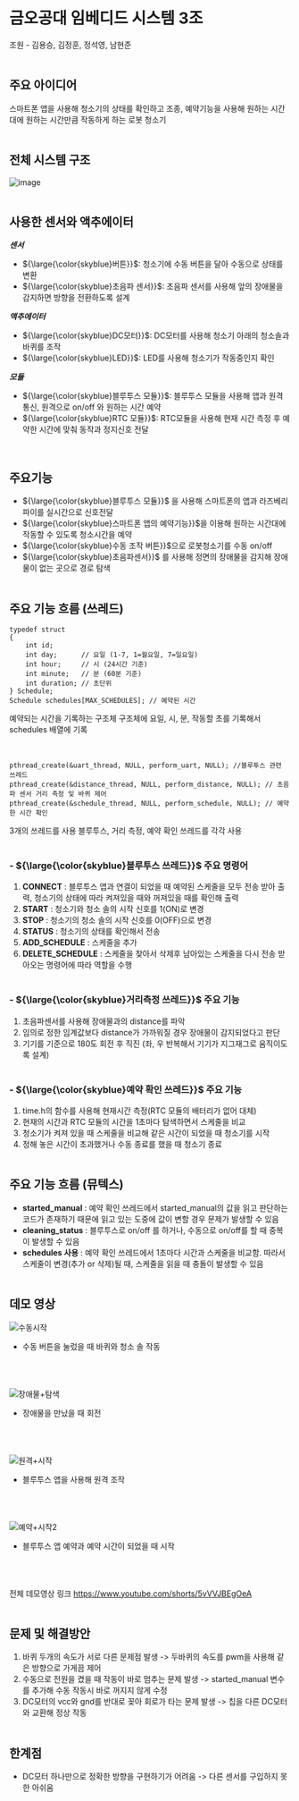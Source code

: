 # 금오공대 임베디드 시스템 3조
조원 - 김용승, 김정훈, 정석영, 남현준
<br/><br/>

## 주요 아이디어
스마트폰 앱을 사용해 청소기의 상태를 확인하고 조종, 예약기능을 사용해 원하는 시간대에 원하는 시간만큼 작동하게 하는 로봇 청소기
<br/><br/>

## 전체 시스템 구조

![image](https://github.com/user-attachments/assets/7a5b78ca-096c-4c82-b1bf-10c6b8be8398)
<br/><br/>

## 사용한 센서와 액추에이터
***센서*** 
* ${\large{\color{skyblue}버튼}}$: 청소기에 수동 버튼을 달아 수동으로 상태를 변환
*  ${\large{\color{skyblue}초음파 센서}}$: 초음파 센서를 사용해 앞의 장애물을 감지하면 방향을 전환하도록 설계

***액추에이터***
* ${\large{\color{skyblue}DC모터}}$: DC모터를 사용해 청소기 아래의 청소솔과 바퀴를 조작
* ${\large{\color{skyblue}LED}}$: LED를 사용해 청소기가 작동중인지 확인

***모듈***
* ${\large{\color{skyblue}블루투스 모듈}}$: 블루투스 모듈을 사용해 앱과 원격 통신, 원격으로 on/off 와 원하는 시간 예약
* ${\large{\color{skyblue}RTC 모듈}}$: RTC모듈을 사용해 현재 시간 측정 후 예약한 시간에 맞춰 동작과 정지신호 전달

<br/>

## 주요기능
+ ${\large{\color{skyblue}블루투스 모듈}}$ 을 사용해 스마트폰의 앱과 라즈베리파이를 실시간으로 신호전달
+ ${\large{\color{skyblue}스마트폰 앱의 예약기능}}$을 이용해 원하는 시간대에 작동할 수 있도록 청소시간을 예약
+ ${\large{\color{skyblue}수동 조작 버튼}}$으로 로봇청소기를 수동 on/off
+ ${\large{\color{skyblue}초음파센서}}$ 를 사용해 정면의 장애물을 감지해 장애물이 없는 곳으로 경로 탐색
  <br/><br/>

## 주요 기능 흐름 (쓰레드)
```
typedef struct
{
    int id;
    int day;      // 요일 (1-7, 1=월요일, 7=일요일)
    int hour;     // 시 (24시간 기준)
    int minute;   // 분 (60분 기준)
    int duration; // 초단위
} Schedule;
Schedule schedules[MAX_SCHEDULES]; // 예약된 시간
```
예약되는 시간을 기록하는 구조체
구조체에 요일, 시, 분, 작동할 초를 기록해서 schedules 배열에 기록

<br/>

```
pthread_create(&uart_thread, NULL, perform_uart, NULL); //블루투스 관련 쓰레드
pthread_create(&distance_thread, NULL, perform_distance, NULL); // 초음파 센서 거리 측정 및 바퀴 제어
pthread_create(&schedule_thread, NULL, perform_schedule, NULL); // 예약한 시간 확인
```

3개의 쓰레드를 사용
블루투스, 거리 측정, 예약 확인 쓰레드를 각각 사용
<br/><br/>

### - ${\large{\color{skyblue}블루투스 쓰레드}}$ 주요 명령어 ###
1. **CONNECT** : 블루투스 앱과 연결이 되었을 때 예약된 스케줄을 모두 전송 받아 출력, 청소기의 상태에 따라 켜져있을 때와 꺼져있을 때를 확인해 출력
2. **START** : 청소기와 청소 솔의 시작 신호를 1(ON)로 변경
3. **STOP** : 청소기의 청소 솔의 시작 신호를 0(OFF)으로 변경
4. **STATUS** : 청소기의 상태를 확인해서 전송
5. **ADD_SCHEDULE** : 스케줄을 추가
6. **DELETE_SCHEDULE** : 스케줄을 찾아서 삭제후 남아있는 스케줄을 다시 전송
받아오는 명령어에 따라 역할을 수행
<br/><br/>

### - ${\large{\color{skyblue}거리측정 쓰레드}}$ 주요 기능 ##
1. 초음파센서를 사용해 장애물과의 distance를 파악
2. 임의로 정한 임계값보다 distance가 가까워질 경우 장애물이 감지되었다고 판단
3. 기기를 기준으로 180도 회전 후 직진 (좌, 우 반복해서 기기가 지그재그로 움직이도록 설계)
<br/><br/>

### - ${\large{\color{skyblue}예약 확인 쓰레드}}$ 주요 기능 ###
1. time.h의 함수를 사용해 현재시간 측정(RTC 모듈의 배터리가 없어 대체)
2. 현재의 시간과 RTC 모듈의 시간을 1초마다 탐색하면서 스케줄을 비교
3. 청소기가 켜져 있을 때 스케줄을 비교해 같은 시간이 되었을 때 청소기를 시작
4. 정해 놓은 시간이 초과했거나 수동 종료를 했을 때 청소기 종료
<br/><br/>

## 주요 기능 흐름 (뮤텍스)
- **started_manual** : 예약 확인 쓰레드에서 started_manual의 값을 읽고 판단하는 코드가 존재하기 때문에 읽고 있는 도중에 값이 변할 경우 문제가 발생할 수 있음
- **cleaning_status** : 블루투스로 on/off 를 하거나, 수동으로 on/off를 할 때 중복이 발생할 수 있음
- **schedules 사용** : 예약 확인 쓰레드에서 1초마다 시간과 스케줄을 비교함. 따라서 스케줄이 변경(추가 or 삭제)될 때, 스케줄을 읽을 때 충돌이 발생할 수 있음
<br/><br/>

## 데모 영상
![수동시작](https://github.com/user-attachments/assets/7475fdd2-8b62-4c4d-b7cb-5234d4241162)
- 수동 버튼을 눌렀을 때 바퀴와 청소 솔 작동
  <br/><br/><br/><br/>
  

![장애물+탐색](https://github.com/user-attachments/assets/0a35b9c1-b83c-42d9-8ead-d2152a59d971)
- 장애물을 만났을 때 회전
  <br/><br/><br/><br/>
  

![원격+시작](https://github.com/user-attachments/assets/2276e111-74f8-4f76-be8f-ca20f238a435)
- 블루투스 앱을 사용해 원격 조작
  <br/><br/><br/><br/>
  
![예약+시작2](https://github.com/user-attachments/assets/8daff494-e000-4d45-ad14-769881c40ab3)
- 블루투스 앱 예약과 예약 시간이 되었을 때 시작
   <br/><br/><br/><br/>

전체 데모영상 링크 https://www.youtube.com/shorts/5vVVJBEgOeA
  <br/><br/>
  
## 문제 및 해결방안
1. 바퀴 두개의 속도가 서로 다른 문제점 발생 -> 두바퀴의 속도를 pwm을 사용해 같은 방향으로 가게끔 제어
2. 수동으로 전원을 켰을 때 작동이 바로 멈추는 문제 발생 -> started_manual 변수를 추가해 수동 작동시 바로 꺼지지 않게 수정
3. DC모터의 vcc와 gnd를 반대로 꽂아 회로가 타는 문제 발생 -> 칩을 다른 DC모터와 교환해 정상 작동
<br/><br/>

## 한계점
- DC모터 하나만으로 정확한 방향을 구현하기가 어려움 -> 다른 센서를 구입하지 못한 아쉬움
